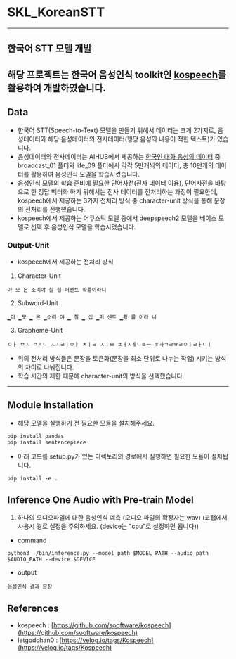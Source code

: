 
#  	SKL_KoreanSTT
----------------------------------------------------------------------------------------------------------------------------
## 	한국어 STT 모델 개발 
해당 프로젝트는 한국어 음성인식 toolkit인 [kospeech](https://github.com/sooftware/kospeech)를 활용하여 개발하였습니다. 
-----------------------------------------------------------------------------------------------------------------------------


## Data

* 한국어 STT(Speech-to-Text) 모델을 만들기 위해서 데이터는 크게 2가지로, 음성데이터와 해당 음성데이터의 전사데이터(행당 음성의 내용이 적힌 텍스트)가 있습니다.
* 음성데이터와 전사데이터는 AIHUB에서 제공하는 [한국인 대화 음성의 데이터](https://www.aihub.or.kr/aihubdata/data/view.do?currMenu=115&topMenu=100&aihubDataSe=realm&dataSetSn=130) 중 
broadcast_01 폴더와 life_09 폴더에서 각각 5만개씩의 데이터, 총 10만개의 데이터를 활용하여 음성인식 모델을 학습시켰습니다.
* 음성인식 모델의 학습 준비에 필요한 단어사전(전사 데이터 이용), 단어사전을 바탕으로 한 정답 벡터화 하기 위해서는 전사 데이터를 전처리하는 과정이 필요한데,
kospeech에서 제공하는 3가지 전처리 방식 중 character-unit 방식을 통해 문장의 전처리를 진행했습니다. 
* kospeech에서 제공하는 어쿠스틱 모델 중에서 deepspeech2 모델을 베이스 모델로 선택 후 음성인식 모델을 학습시켰습니다. 



### Output-Unit

* kospeech에서 제공하는 전처리 방식 


1. Character-Unit

```
아 모 몬 소리야 칠 십 퍼센트 확률이라니
```


2. Subword-Unit

```
▁아 ▁모 ▁ 몬 ▁소리 야 ▁ 칠 ▁ 십 ▁퍼 센트 ▁확 률 이라 니
```


3. Grapheme-Unit

```
ㅇㅏ ㅁㅗ ㅁㅗㄴ ㅅㅗㄹㅣㅇㅑ ㅊㅣㄹ ㅅㅣㅂ ㅍㅓㅅㅔㄴㅌㅡ ㅎㅘㄱㄹㅠㄹㅇㅣㄹㅏㄴㅣ
```



* 위의 전처리 방식들은 문장을 토큰화(문장을 최소 단위로 나누는 작업) 시키는 방식의 차이로 나눠집니다. 
* 학습 시간의 제한 때문에 character-unit의 방식을 선택했습니다.

--------------------------------------------------------------------------------------------------------------------------------


## Module Installation

* 해당 모델을 실행하기 전 필요한 모듈을 설치해주세요.

```
pip install pandas
pip install sentencepiece
```

* 아래 코드를 setup.py가 있는 디렉토리의 경로에서 실행하면 필요한 모듈이 설치됩니다.

```
pip install -e .
```


## Inference One Audio with Pre-train Model

1. 하나의 오디오파일에 대한 음성인식 예측 (오디오 파일의 확장자는 wav)
 (코랩에서 사용시 경로 설정을 주의하세요. (device는 "cpu"로 설정하면 됩니다))

* command

```
python3 ./bin/inference.py --model_path $MODEL_PATH --audio_path $AUDIO_PATH --device $DEVICE
```
	
* output

```
음성인식 결과 문장
```


## References

* kospeech : [https://github.com/sooftware/kospeech](https://github.com/sooftware/kospeech)
* letgodchan0 : [https://velog.io/tags/Kospeech](https://velog.io/tags/Kospeech)
